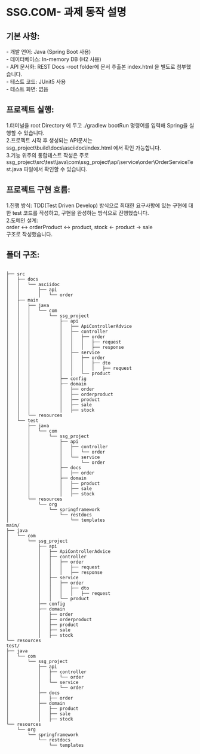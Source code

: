 # SSG.COM- 과제 동작 설명

<h2>기본 사항:</h2>
- 개발 언어: Java (Spring Boot 사용)
<div/><div/>
- 데이터베이스: In-memory DB (H2 사용)
<div/><div/>
- API 문서화: REST Docs
  -root folder에 문서 추출본 index.html 을 별도로 첨부했습니다.
<div/>
- 테스트 코드: JUnit5 사용
<div/>
- 테스트 화면: 없음
<div/>

<h2>프로젝트 실행: </h2>
  1.터미널을 root Directory 에 두고 ./gradlew bootRun 명령어를 입력해 Spring을 실행할 수 있습니다.
<div/>
2.프로젝트 시작 후 생성되는 API문서는 ssg_project\build\docs\asciidoc\index.html 에서 확인 가능합니다.
<div/>
3.기능 위주의 통합테스트 작성은 주로 ssg_project\src\test\java\com\ssg_project\api\service\order\OrderServiceTest.java 파일에서 확인할 수 있습니다.
<div/>
<h2>프로젝트 구현 흐름:</h2>
<div/>
1.진행 방식: TDD(Test Driven Develop) 방식으로 최대한 요구사항에 있는 구현에 대한 test 코드를 작성하고, 구현을 완성하는 방식으로 진행했습니다.
<div/>

<div/>
  2.도메인 설계:
<div/>
    order <-> orderProduct <-> product,  stock <- product -> sale
<div/>
    구조로 작성했습니다.
<div/>

<h2>폴더 구조:</h2>

```ssg_project/

├── src
│   ├── docs
│   │   └── asciidoc
│   │       ├── api
│   │       │   └── order
│   ├── main
│   │   ├── java
│   │   │   └── com
│   │   │       └── ssg_project
│   │   │           ├── api
│   │   │           │   ├── ApiControllerAdvice
│   │   │           │   ├── controller
│   │   │           │   │   ├── order
│   │   │           │   │   │   ├── request
│   │   │           │   │   │   ├── response
│   │   │           │   ├── service
│   │   │           │   │   ├── order
│   │   │           │   │   │   ├── dto
│   │   │           │   │   │   │   ├── request
│   │   │           │   │   └── product
│   │   │           ├── config
│   │   │           ├── domain
│   │   │           │   ├── order
│   │   │           │   ├── orderproduct
│   │   │           │   ├── product
│   │   │           │   ├── sale
│   │   │           │   ├── stock
│   │   └── resources
│   └── test
│       ├── java
│       │   └── com
│       │       └── ssg_project
│       │           ├── api
│       │           │   ├── controller
│       │           │   │   └── order
│       │           │   └── service
│       │           │       └── order
│       │           ├── docs
│       │           │   ├── order
│       │           ├── domain
│       │           │   ├── product
│       │           │   ├── sale
│       │           │   ├── stock
│       └── resources
│           └── org
│               └── springframework
│                   └── restdocs
│                       └── templates
main/
├── java
│   └── com
│       └── ssg_project
│           ├── api
│           │   ├── ApiControllerAdvice
│           │   ├── controller
│           │   │   ├── order
│           │   │   │   ├── request
│           │   │   │   ├── response
│           │   ├── service
│           │   │   ├── order
│           │   │   │   ├── dto
│           │   │   │   │   ├── request
│           │   │   └── product
│           ├── config
│           ├── domain
│           │   ├── order
│           │   ├── orderproduct
│           │   ├── product
│           │   ├── sale
│           │   ├── stock
└── resources
test/
├── java
│   └── com
│       └── ssg_project
│           ├── api
│           │   ├── controller
│           │   │   └── order
│           │   └── service
│           │       └── order
│           ├── docs
│           │   ├── order
│           ├── domain
│           │   ├── product
│           │   ├── sale
│           │   ├── stock
└── resources
    └── org
        └── springframework
            └── restdocs
                └── templates
```
